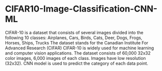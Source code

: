 # CIFAR10-Image-Classification-CNN-ML
CIFAR-10 is a dataset that consists of several images divided into the following 10 classes:  Airplanes, Cars, Birds, Cats, Deer, Dogs, Frogs, Horses, Ships, Trucks The dataset stands for the Canadian Institute For Advanced Research (CIFAR) CIFAR-10 is widely used for machine learning and computer vision applications.  The dataset consists of 60,000 32x32 color images, 6,000 images of each class. Images have low resolution (32x32). CNN model is used to predict the category of each data point.
